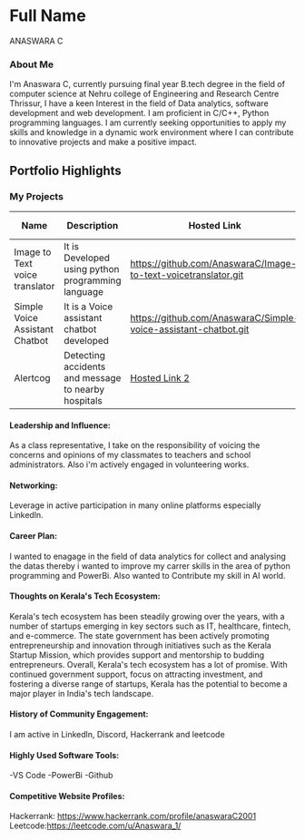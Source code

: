 # Full Name 
ANASWARA C

### About Me
I'm Anaswara C, currently pursuing final year B.tech degree in the field of computer science at Nehru college of Engineering and Research Centre Thrissur, I have a keen Interest in the field of Data analytics, software development and web development. I am proficient in C/C++, Python programming languages. I am currently seeking opportunities to apply my skills and knowledge in a dynamic work environment where I can contribute to innovative projects and make a positive impact.



## Portfolio Highlights

### My Projects

| Name                | Description                                                               | Hosted Link                              | Repo Link                                                      |
|---------------------|---------------------------------------------------------------------------|------------------------------------------|----------------------------------------------------------------|
| Image to Text voice translator  | It is Developed using python programming language                                              |  https://github.com/AnaswaraC/Image-to-text-voicetranslator.git    | [Repo Link 1](https://github.com/username/project1)             |
| Simple Voice Assistant Chatbot  | It is a Voice assistant chatbot developed                                               |  https://github.com/AnaswaraC/Simple-voice-assistant-chatbot.git     | [Repo Link 2](https://github.com/username/project2)             |
| Alertcog  | Detecting accidents and message to nearby hospitals                                             |  [Hosted Link 2](https://example.com)       | [Repo Link 3](https://github.com/username/project3)             |

#### Leadership and Influence:

As a class representative, I take on the responsibility of voicing the concerns and opinions of my classmates to teachers and school administrators. Also i'm actively engaged in volunteering works.


#### Networking:

 Leverage in active participation in many online platforms especially Linkedln.


#### Career Plan:

I wanted to enagage in the field of data analytics for collect and analysing the datas thereby i wanted to improve my carrer skills in the area of python programming and PowerBi. Also wanted to Contribute my skill in AI world.

#### Thoughts on Kerala's Tech Ecosystem:

Kerala's tech ecosystem has been steadily growing over the years, with a number of startups emerging in key sectors such as IT, healthcare, fintech, and e-commerce. The state government has been actively promoting entrepreneurship and innovation through initiatives such as the Kerala Startup Mission, which provides support and mentorship to budding entrepreneurs.
Overall, Kerala's tech ecosystem has a lot of promise. With continued government support, focus on attracting investment, and fostering a diverse range of startups, Kerala has the potential to become a major player in India's tech landscape.


#### History of Community Engagement:

I am active in Linkedln, Discord, Hackerrank and leetcode 


#### Highly Used Software Tools:

-VS Code
-PowerBi
-Github

#### Competitive Website Profiles:

Hackerrank: https://www.hackerrank.com/profile/anaswaraC2001
Leetcode:https://leetcode.com/u/Anaswara_1/
